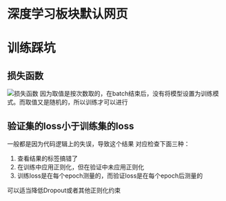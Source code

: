 # 深度学习板块默认网页

# 训练踩坑

## 损失函数
![损失函数](https://github.com/ChinVision/Docs/raw/master/docs/media/loss.jpg)
因为取值是按次数取的，在batch结束后，没有将模型设置为训练模式。而取值又是随机的，所以训练才可以进行


## 验证集的loss小于训练集的loss
一般都是因为代码逻辑上的失误，导致这个结果
对应检查下面三种：
1. 查看结果的标签搞错了
2. 在训练中应用正则化，但在验证中未应用正则化
3. 训练loss是在每个epoch测量的，而验证loss是在每个epoch后测量的

可以适当降低Dropout或者其他正则化约束

